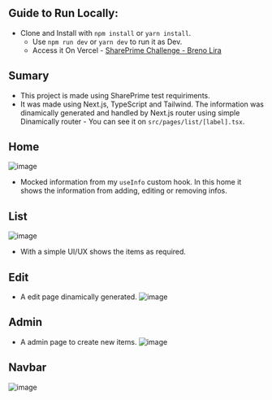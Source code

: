   Guide to Run Locally:
-------------------------------------------------
- Clone and Install with `npm install` or `yarn install`.
  - Use `npm run dev` or `yarn dev` to run it as Dev.
  - Access it On Vercel - [SharePrime Challenge - Breno Lira](https://shareprime-test-lirbre.vercel.app/)

 Sumary
-------------------------------------------------
- This project is made using SharePrime test requiriments.
- It was made using Next.js, TypeScript and Tailwind. The information was dinamically generated and handled by Next.js router using simple Dinamically router - You can see it on `src/pages/list/[label].tsx`.

Home
-------------------------------------------------
![image](https://user-images.githubusercontent.com/86065449/184983681-467f6aaa-1eb4-42d0-975d-2f7e25837087.png)
- Mocked information from my `useInfo` custom hook. In this home it shows the information from adding, editing or removing infos.

List
-------------------------------------------------
![image](https://user-images.githubusercontent.com/86065449/184983842-f91228ae-a50f-4ace-acc8-48713a741665.png)
- With a simple UI/UX shows the items as required.

Edit
-------------------------------------------------
- A edit page dinamically generated.
![image](https://user-images.githubusercontent.com/86065449/184983969-d144e071-c51c-49a0-bbe7-1cd1ad3337ea.png)

Admin
-------------------------------------------------
- A admin page to create new items.
![image](https://user-images.githubusercontent.com/86065449/184984102-07495708-91a9-4c97-bcd1-98f1d03e5dbe.png)

Navbar
-------------------------------------------------
![image](https://user-images.githubusercontent.com/86065449/184984065-5b2a32b5-c849-4282-8207-c1c97ee38c4a.png)
  
  
